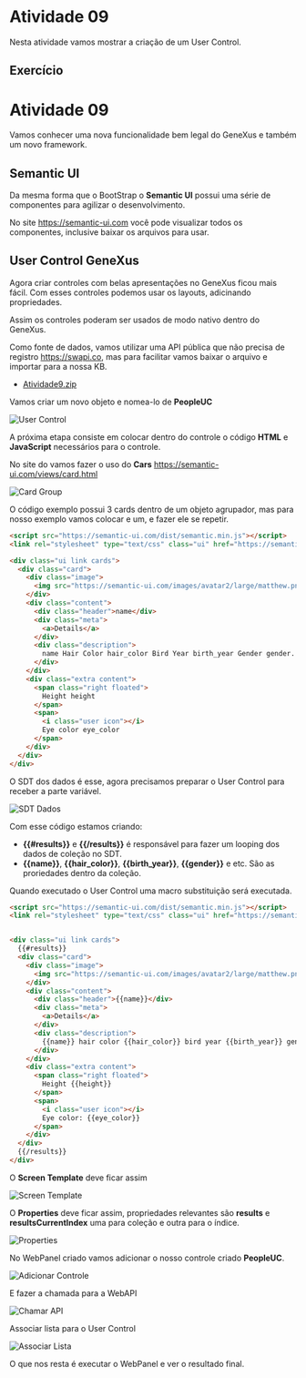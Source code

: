 # Atividade 09

Nesta atividade vamos mostrar a criação de um User Control.

## Exercício

# Atividade 09

Vamos conhecer uma nova funcionalidade bem legal do GeneXus e também um novo framework.

## Semantic UI

Da mesma forma que o BootStrap o **Semantic UI** possui uma série de componentes para agilizar o desenvolvimento.

No site https://semantic-ui.com você pode visualizar todos os componentes, inclusive baixar os arquivos para usar.

## User Control GeneXus

Agora criar controles com belas apresentações no GeneXus ficou mais fácil. Com esses controles podemos usar os layouts, adicinando propriedades.

Assim os controles poderam ser usados de modo nativo dentro do GeneXus.

Como fonte de dados, vamos utilizar uma API pública que não precisa de registro https://swapi.co, mas para facilitar vamos baixar o arquivo e importar para a nossa KB.

- [Atividade9.zip](https://github.com/3g2ld1n0/HandsOn-GeneXus-JavaScript/blob/master/Arquivos/Atividade09.zip)

Vamos criar um novo objeto e nomea-lo de **PeopleUC**

![User Control](/Image/Requisitos20.png)

A próxima etapa consiste em colocar dentro do controle o código **HTML** e **JavaScript** necessários para o controle.

No site do vamos fazer o uso do **Cars** https://semantic-ui.com/views/card.html

![Card Group](/Image/Requisitos21.png)

O código exemplo possui 3 cards dentro de um objeto agrupador, mas para nosso exemplo vamos colocar e um, e fazer ele se repetir.

```HTML
<script src="https://semantic-ui.com/dist/semantic.min.js"></script>
<link rel="stylesheet" type="text/css" class="ui" href="https://semantic-ui.com/dist/semantic.min.css">

<div class="ui link cards">
  <div class="card">
    <div class="image">
      <img src="https://semantic-ui.com/images/avatar2/large/matthew.png">
    </div>
    <div class="content">
      <div class="header">name</div>
      <div class="meta">
        <a>Details</a>
      </div>
      <div class="description">
	  	name Hair Color hair_color Bird Year birth_year Gender gender.
      </div>
    </div>
    <div class="extra content">
      <span class="right floated">
        Height height
      </span>
      <span>
        <i class="user icon"></i>
        Eye color eye_color
      </span>
    </div>
  </div>
</div>
```

O SDT dos dados é esse, agora precisamos preparar o User Control para receber a parte variável.

![SDT Dados](/Image/Requisitos22.png)

Com esse código estamos criando:
- **{{#results}}** e **{{/results}}** é responsável para fazer um looping dos dados de coleção no SDT.
- **{{name}}**, **{{hair_color}}**, **{{birth_year}}**, **{{gender}}** e etc. São as proriedades dentro da coleção.

Quando executado o User Control uma macro substituição será executada.

```HTML
<script src="https://semantic-ui.com/dist/semantic.min.js"></script>
<link rel="stylesheet" type="text/css" class="ui" href="https://semantic-ui.com/dist/semantic.min.css">


<div class="ui link cards">
  {{#results}}
  <div class="card">
    <div class="image">
      <img src="https://semantic-ui.com/images/avatar2/large/matthew.png">
    </div>
    <div class="content">
      <div class="header">{{name}}</div>
      <div class="meta">
        <a>Details</a>
      </div>
      <div class="description">
	  	{{name}} hair color {{hair_color}} bird year {{birth_year}} gender {{gender}}.
      </div>
    </div>
    <div class="extra content">
      <span class="right floated">
        Height {{height}}
      </span>
      <span>
        <i class="user icon"></i>
        Eye color: {{eye_color}}
      </span>
    </div>
  </div>
  {{/results}}
</div>
```

O **Screen Template** deve ficar assim

![Screen Template](/Image/Requisitos23.png)

O **Properties** deve ficar assim, propriedades relevantes são **results** e **resultsCurrentIndex** uma para coleção e outra para o índice.

![Properties](/Image/Requisitos24.png)

No WebPanel criado vamos adicionar o nosso controle criado **PeopleUC**. 

![Adicionar Controle](/Image/Requisitos25.png)

E fazer a chamada para a WebAPI

![Chamar API](/Image/Requisitos26.png)

Associar lista para o User Control

![Associar Lista](/Image/Requisitos27.png)

O que nos resta é executar o WebPanel e ver o resultado final.